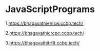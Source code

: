 # JavaScriptPrograms
1.https://bhagavathienisw.ccbp.tech/


2.https://bhagavathicrcpc.ccbp.tech/


3.https://bhagavathitrflt.ccbp.tech/
